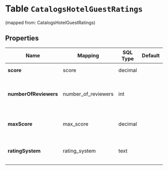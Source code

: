 
# Table `CatalogsHotelGuestRatings`
(mapped from: CatalogsHotelGuestRatings)

## Properties
Name | Mapping | SQL Type | Default | Type | Description | Notes
---- | ------- | -------- | ------- | ---- | ----------- | -----
**score** | score | decimal |  | [**java.math.BigDecimal**](java.math.BigDecimal.md) | Your hotel&#39;s rating. |  [optional]
**numberOfReviewers** | number_of_reviewers | int |  | **kotlin.Int** | Total number of people who have rated this hotel. |  [optional]
**maxScore** | max_score | decimal |  | [**java.math.BigDecimal**](java.math.BigDecimal.md) | Max value for the hotel rating score. |  [optional]
**ratingSystem** | rating_system | text |  | **kotlin.String** | System you use for guest reviews. |  [optional]







